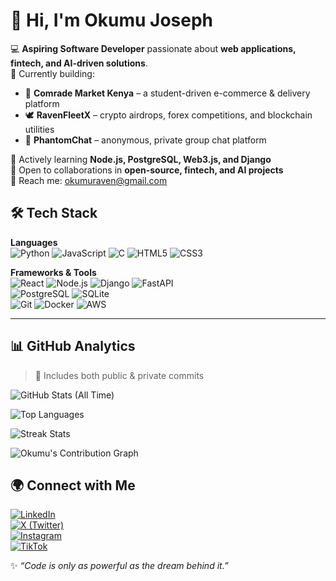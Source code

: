 # 👋 Hi, I'm Okumu Joseph  

💻 **Aspiring Software Developer** passionate about **web applications, fintech, and AI-driven solutions**.  
🚀 Currently building:  
- 🛒 **Comrade Market Kenya** – a student-driven e-commerce & delivery platform  
- 🕊 **RavenFleetX** – crypto airdrops, forex competitions, and blockchain utilities  
- 👻 **PhantomChat** – anonymous, private group chat platform  

🌱 Actively learning **Node.js, PostgreSQL, Web3.js, and Django**  
🤝 Open to collaborations in **open-source, fintech, and AI projects**  
📩 Reach me: [okumuraven@gmail.com](mailto:okumuraven@gmail.com)  

## 🛠️ Tech Stack  

**Languages**  
![Python](https://img.shields.io/badge/Python-3776AB?style=flat&logo=python&logoColor=white) 
![JavaScript](https://img.shields.io/badge/JavaScript-F7DF1E?style=flat&logo=javascript&logoColor=black) 
![C](https://img.shields.io/badge/C-00599C?style=flat&logo=c&logoColor=white) 
![HTML5](https://img.shields.io/badge/HTML5-E34F26?style=flat&logo=html5&logoColor=white) 
![CSS3](https://img.shields.io/badge/CSS3-1572B6?style=flat&logo=css3&logoColor=white)  

**Frameworks & Tools**  
![React](https://img.shields.io/badge/React-20232A?style=flat&logo=react&logoColor=61DAFB) 
![Node.js](https://img.shields.io/badge/Node.js-339933?style=flat&logo=node.js&logoColor=white) 
![Django](https://img.shields.io/badge/Django-092E20?style=flat&logo=django&logoColor=white) 
![FastAPI](https://img.shields.io/badge/FastAPI-009688?style=flat&logo=fastapi&logoColor=white)  
![PostgreSQL](https://img.shields.io/badge/PostgreSQL-336791?style=flat&logo=postgresql&logoColor=white) 
![SQLite](https://img.shields.io/badge/SQLite-003B57?style=flat&logo=sqlite&logoColor=white)  
![Git](https://img.shields.io/badge/Git-F05032?style=flat&logo=git&logoColor=white) 
![Docker](https://img.shields.io/badge/Docker-2496ED?style=flat&logo=docker&logoColor=white) 
![AWS](https://img.shields.io/badge/AWS-232F3E?style=flat&logo=amazon-aws&logoColor=white)  

---

## 📊 GitHub Analytics  

> 🔐 Includes both public & private commits  

<!-- Lifetime stats -->
![GitHub Stats (All Time)](https://github-readme-stats-okumuraven.vercel.app/api?username=okumuraven&show_icons=true&count_private=true&include_all_commits=true&theme=tokyonight)  


<!-- Top languages -->
![Top Languages](https://github-readme-stats-okumuraven.vercel.app/api/top-langs/?username=okumuraven&layout=compact&count_private=true&theme=tokyonight)  

<!-- Streak stats -->
![Streak Stats](https://github-readme-streak-stats.herokuapp.com/?user=okumuraven&count_private=true&theme=tokyonight)  

<!-- Contribution graph -->
![Okumu's Contribution Graph](https://github-readme-activity-graph.vercel.app/graph?username=okumuraven&theme=tokyo-night)  


## 🌍 Connect with Me  

[![LinkedIn](https://img.shields.io/badge/LinkedIn-0077B5?style=for-the-badge&logo=linkedin&logoColor=white)](https://www.linkedin.com/in/okumuraven)  
[![X (Twitter)](https://img.shields.io/badge/X-000000?style=for-the-badge&logo=x&logoColor=white)](https://twitter.com/Ravenfleetx)  
[![Instagram](https://img.shields.io/badge/Instagram-E4405F?style=for-the-badge&logo=instagram&logoColor=white)](https://www.instagram.com/joseraven01)  
[![TikTok](https://img.shields.io/badge/TikTok-010101?style=for-the-badge&logo=tiktok&logoColor=white)](https://www.tiktok.com/@ravenfleetx01)  

✨ *“Code is only as powerful as the dream behind it.”*  
